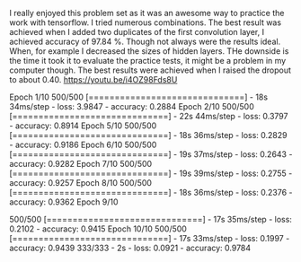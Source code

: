 I really enjoyed this problem set as it was an awesome way to practice the work with tensorflow. I tried numerous combinations. The best result was achieved when I added two duplicates of the first convolution layer, I achieved accuracy of 97.84 %. Though not always were the results ideal. When, for example I decreased the sizes of hidden layers. THe downside is the time it took it to evaluate the practice tests, it might be a problem in my computer though. The best results were achieved when I raised the dropout to about 0.40.
https://youtu.be/i4OZ98Fds8U

Epoch 1/10
500/500 [==============================] - 18s 34ms/step - loss: 3.9847 - accuracy: 0.2884
Epoch 2/10
500/500 [==============================] - 22s 44ms/step - loss: 0.3797 - accuracy: 0.8914
Epoch 5/10
500/500 [==============================] - 18s 36ms/step - loss: 0.2829 - accuracy: 0.9186
Epoch 6/10
500/500 [==============================] - 19s 37ms/step - loss: 0.2643 - accuracy: 0.9282
Epoch 7/10
500/500 [==============================] - 19s 39ms/step - loss: 0.2755 - accuracy: 0.9257
Epoch 8/10
500/500 [==============================] - 18s 36ms/step - loss: 0.2376 - accuracy: 0.9362
Epoch 9/10

500/500 [==============================] - 17s 35ms/step - loss: 0.2102 - accuracy: 0.9415
Epoch 10/10
500/500 [==============================] - 17s 33ms/step - loss: 0.1997 - accuracy: 0.9439
333/333 - 2s - loss: 0.0921 - accuracy: 0.9784
